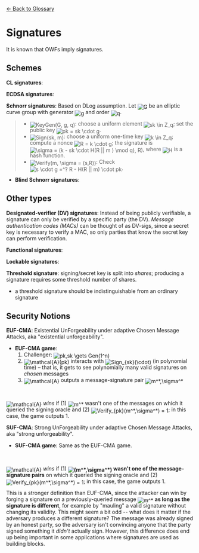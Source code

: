 [← Back to Glossary](../glossary.md)

# Signatures

It is known that OWFs imply signatures.
<!-- Give construction -->

## Schemes

**CL signatures**:

**ECDSA signatures**:

**Schnorr signatures**: Based on DLog assumption. Let <img alt="G" src="https://render.githubusercontent.com/render/math?math=G" style="transform: translateY(20%);" /> be an elliptic curve group with generator <img alt="g" src="https://render.githubusercontent.com/render/math?math=g" style="transform: translateY(20%);" /> and order <img alt="q" src="https://render.githubusercontent.com/render/math?math=q" style="transform: translateY(20%);" />.

> * <img alt="KeyGen(G, g, q)" src="https://render.githubusercontent.com/render/math?math=KeyGen%28G%2C%20g%2C%20q%29" style="transform: translateY(20%);" />: choose a uniform element <img alt="sk \in Z_q" src="https://render.githubusercontent.com/render/math?math=sk%20%5Cin%20Z_q" style="transform: translateY(20%);" />; set the public key <img alt="pk = sk \cdot g" src="https://render.githubusercontent.com/render/math?math=pk%20%3D%20sk%20%5Ccdot%20g" style="transform: translateY(20%);" />.
> * <img alt="Sign(sk, m)" src="https://render.githubusercontent.com/render/math?math=Sign%28sk%2C%20m%29" style="transform: translateY(20%);" />: choose a uniform one-time key <img alt="k \in Z_q" src="https://render.githubusercontent.com/render/math?math=k%20%5Cin%20Z_q" style="transform: translateY(20%);" />; compute a nonce <img alt="R = k \cdot g" src="https://render.githubusercontent.com/render/math?math=R%20%3D%20k%20%5Ccdot%20g" style="transform: translateY(20%);" />; the signature is <img alt="\sigma = (k - sk \cdot H(R || m ) \mod q), R)" src="https://render.githubusercontent.com/render/math?math=%5Csigma%20%3D%20%28k%20-%20sk%20%5Ccdot%20H%28R%20%7C%7C%20m%20%29%20%5Cmod%20q%29%2C%20R%29" style="transform: translateY(20%);" />, where <img alt="H" src="https://render.githubusercontent.com/render/math?math=H" style="transform: translateY(20%);" /> is a hash function.
> * <img alt="Verify(m, \sigma = (s,R))" src="https://render.githubusercontent.com/render/math?math=Verify%28m%2C%20%5Csigma%20%3D%20%28s%2CR%29%29" style="transform: translateY(20%);" />: Check <img alt="s \cdot g =^? R - H(R || m) \cdot pk" src="https://render.githubusercontent.com/render/math?math=s%20%5Ccdot%20g%20%3D%5E%3F%20R%20-%20H%28R%20%7C%7C%20m%29%20%5Ccdot%20pk" style="transform: translateY(20%);" />.
* **Blind Schnorr signatures**:
## Other types

**Designated-verifier (DV) signatures**: Instead of being publicly verifiable, a signature can only be verified by a specific party (the DV). _Message authentication codes (MACs)_ can be thought of as DV-sigs, since a secret key is necessary to verify a MAC, so only parties that know the secret key can perform verification.

**Functional signatures**:

**Lockable signatures**:

**Threshold signature**: signing/secret key is split into _shares_; producing a signature requires some threshold number of shares.
* a threshold signature should be indistinguishable from an ordinary signature
## Security Notions

**EUF-CMA**: Existential UnForgeability under adaptive Chosen Message Attacks, aka "existential unforgeability".
* **EUF-CMA game**:
  1. Challenger: <img alt="pk,sk \gets Gen(1^n)" src="https://render.githubusercontent.com/render/math?math=pk%2Csk%20%5Cgets%20Gen%281%5En%29" style="transform: translateY(20%);" />
  2. <img alt="\mathcal{A}(pk)" src="https://render.githubusercontent.com/render/math?math=%5Cmathcal%7BA%7D%28pk%29" style="transform: translateY(20%);" /> interacts with <img alt="Sign_{sk}(\cdot)" src="https://render.githubusercontent.com/render/math?math=Sign_%7Bsk%7D%28%5Ccdot%29" style="transform: translateY(20%);" /> (in polynomial time) – that is, it gets to see polynomially many valid signatures on _chosen_ messages
  3. <img alt="\mathcal{A}" src="https://render.githubusercontent.com/render/math?math=%5Cmathcal%7BA%7D" style="transform: translateY(20%);" /> outputs a message-signature pair <img alt="m^*,\sigma^*" src="https://render.githubusercontent.com/render/math?math=m%5E%2a%2C%5Csigma%5E%2a" style="transform: translateY(20%);" />
<br/>

<img alt="\mathcal{A}" src="https://render.githubusercontent.com/render/math?math=%5Cmathcal%7BA%7D" style="transform: translateY(20%);" /> *wins* if (1) <img alt="m^*" src="https://render.githubusercontent.com/render/math?math=m%5E%2a" style="transform: translateY(20%);" /> wasn't one of the messages on which it queried the signing oracle and (2) <img alt="Verify_{pk}(m^*,\sigma^*) = 1" src="https://render.githubusercontent.com/render/math?math=Verify_%7Bpk%7D%28m%5E%2a%2C%5Csigma%5E%2a%29%20%3D%201" style="transform: translateY(20%);" />; in this case, the game outputs 1.

**SUF-CMA**: Strong UnForgeability under adaptive Chosen Message Attacks, aka "strong unforgeability".
* **SUF-CMA game**: Same as the EUF-CMA game.
<br/>

<img alt="\mathcal{A}" src="https://render.githubusercontent.com/render/math?math=%5Cmathcal%7BA%7D" style="transform: translateY(20%);" /> *wins* if (1) **<img alt="(m^*,\sigma^*)" src="https://render.githubusercontent.com/render/math?math=%28m%5E%2a%2C%5Csigma%5E%2a%29" style="transform: translateY(20%);" /> wasn't one of the message-signature pairs** on which it queried the signing oracle and (2) <img alt="Verify_{pk}(m^*,\sigma^*) = 1" src="https://render.githubusercontent.com/render/math?math=Verify_%7Bpk%7D%28m%5E%2a%2C%5Csigma%5E%2a%29%20%3D%201" style="transform: translateY(20%);" />; in this case, the game outputs 1.

This is a stronger definition than EUF-CMA, since the attacker can win by forging a signature on a previously-queried message <img alt="m^*" src="https://render.githubusercontent.com/render/math?math=m%5E%2a" style="transform: translateY(20%);" /> **as long as the signature is different**, for example by "mauling" a valid signature without changing its validity. This might seem a bit odd -- what does it matter if the adversary produces a different signature? The message was already signed by an honest party, so the adversary isn't convincing anyone that the party signed something it *didn't* actually sign. However, this difference does end up being important in some applications where signatures are used as building blocks.

